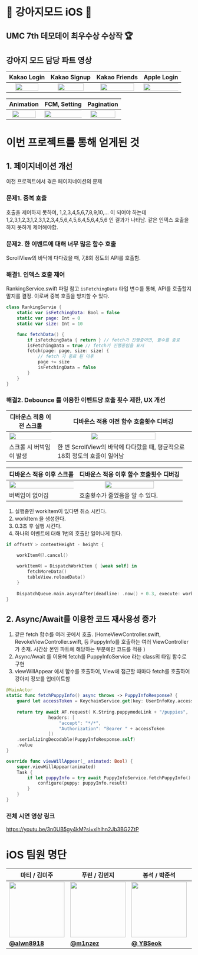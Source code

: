 # 🐶 강아지모드 iOS 🍎

## UMC 7th 데모데이 최우수상 수상작 🏆

## 강아지 모드 담당 파트 영상
| Kakao Login | Kakao Signup | Kakao Friends |Apple Login |
| --- | --- | --- | --- |
|<center> <img src = "https://github.com/user-attachments/assets/1463352c-f031-4046-951c-0d727d318d24" width = "80%" height = "80%"/>  </center>| <center> <img src = "https://github.com/user-attachments/assets/6ac8ebf7-02c0-4da7-b64a-523c029e4300" width = "80%" height = "80%"/> </center> | <center> <img src = "https://github.com/user-attachments/assets/b6cfc560-6c7c-4d26-aa89-bd7646d8f1ab" width = "90%" height = "90%"/> </center> | <center> <img src = "https://github.com/user-attachments/assets/380a0f87-a4fc-4b30-9d59-847ae23351a5" width = "110%" height = "110%"/> </center> |

| Animation | FCM, Setting | Pagination |
| --- | --- | --- |
|<center> <img src = "https://github.com/user-attachments/assets/6bbdf8d4-8b04-44c5-b893-be53ec256c85" width = "90%" height = "90%"/>  </center>| <center> <img src = "https://github.com/user-attachments/assets/f17b95ec-63be-4835-abaa-1f4dadda712d" width = "110%" height = "110%"/> </center> | <center> <img src = "https://github.com/user-attachments/assets/07b861d6-7178-438d-be6a-d99de0d3ab40" width = "90%" height = "90%"/> </center> | 

# 이번 프로젝트를 통해 얻게된 것

## 1. 페이지네이션 개선
이전 프로젝트에서 겪은 페이지네이션의 문제 <br>
### 문제1. 중복 호출
호출을 제어하지 못하여, 1,2,3,4,5,6,7,8,9,10,... 이 되어야 하는데 1,2,3,1,2,3,1,2,3,1,2,3,4,5,6,4,5,6,4,5,6,4,5,6 인 결과가 나타남. 같은 인덱스 호출을 하지 못하게 제어해야함. <br>
### 문제2. 한 이벤트에 대해 너무 많은 함수 호출
ScrollView의 바닥에 다다랐을 때, 7,8회 정도의 API를 호출함. <br>

### 해결1. 인덱스 호출 제어

RankingService.swift 파일 참고
`isFetchingData` 타입 변수를 통해, API를 호출할지 말지를 결정. 이로써 중복 호출을 방지할 수 있다.

```swift
class RankingServie {
    static var isFetchingData: Bool = false
    static var page: Int = 0
    static var size: Int = 10

    func fetchData() {
        if isFetchingData { return } // fetch가 진행중이면, 함수를 종료
        isFetchingData = true // fetch가 진행중임을 표시
        fetch(page: page, size: size) {
            // fetch 가 종료 된 이후
            page += size
            isFetchingData = false
        }
    }
}
```

### 해결2. Debounce 를 이용한 이벤트당 호출 횟수 제한, UX 개선

|디바운스 적용 이전 스크롤|디바운스 적용 이전 함수 호출횟수 디버깅|
|---|---|
|<center> <img src = "https://github.com/user-attachments/assets/9f6d8607-b3ee-4e7c-991e-5cf8579a5954" width = "120%" height = "120%" > </center>|<center> <img src = "https://github.com/user-attachments/assets/9d2471be-2998-449f-8178-475df77b11f3" width = "70%" height = "70%" > </center>|
|스크롤 시 버벅임이 발생|한 번 ScrollView의 바닥에 다다랐을 때, 평균적으로 18회 정도의 호출이 일어남|

|디바운스 적용 이후 스크롤|디바운스 적용 이후 함수 호출횟수 디버깅|
|---|---|
|<center> <img src = "https://github.com/user-attachments/assets/4c856ea6-07ea-4ca1-b937-efdbf880394e" width = "120%" height = "120%" > </center>|<center> <img src = "https://github.com/user-attachments/assets/578d539c-3ce2-4117-9330-789cbdc9e84f" width = "70%" height = "70%" > </center>|
|버벅임이 없어짐|호출횟수가 줄었음을 알 수 있다.|

1. 실행중인 workItem이 있다면 취소 시킨다.
2. workItem 을 생성한다.
3. 0.3초 후 실행 시킨다.
4. 하나의 이벤트에 대해 1번의 호출만 일어나게 된다.

```swift
if offsetY > contentHeight - height {

    workItem이?.cancel()
    
    workItem이 = DispatchWorkItem { [weak self] in
        fetchMoreData()
        tableView.reloadData()
    }
    
    DispatchQueue.main.asyncAfter(deadline: .now() + 0.3, execute: workItem이!)
}
```

## 2. Async/Await를 이용한 코드 재사용성 증가

1. 같은 fetch 함수를 여러 곳에서 호출. (HomeViewController.swift, RevokeViewController.swift, 등 PuppyInfo를 호출하는 여러 ViewController가 존재. 시간상 본인 파트에 해당하는 부분에만 코드를 적용 )
2. Async/Await 를 이용해 fetch를 PuppyInfoService 라는 class의 타입 함수로 구현
3. viewWillAppear 에서 함수를 호출하여, View에 접근할 때마다 fetch를 호출하여 강아지 정보를 업데이트함

```swift
@MainActor
static func fetchPuppyInfo() async throws -> PuppyInfoResponse? {
    guard let accessToken = KeychainService.get(key: UserInfoKey.accessToken.rawValue) else { return nil }
    
    return try await AF.request( K.String.puppymodeLink + "/puppies",
                headers: [
                    "accept": "*/*",
                    "Authorization": "Bearer " + accessToken
                ])
    .serializingDecodable(PuppyInfoResponse.self)
    .value
}
```

```swift
override func viewWillAppear(_ animated: Bool) {
    super.viewWillAppear(animated)
    Task {
        if let puppyInfo = try await PuppyInfoService.fetchPuppyInfo() {
            configure(puppy: puppyInfo.result)
        }
    }
}
```


### 전체 시연 영상 링크
https://youtu.be/3n0UB5gy4kM?si=xlhlhn2Jb3BG2ZtP

# iOS 팀원 명단
| 마티 / 김미주 | 푸린 / 김민지 | 봉석 / 박준석 | 루디 / 이승준 |
| --- | --- | --- | --- |
| <center> <img width="150px" src="https://avatars.githubusercontent.com/u/133081015?v=4" /></center> | <center> <img width="150px" src="https://avatars.githubusercontent.com/u/90819894?v=4" /></center> | <center> <img width="150px" src="https://avatars.githubusercontent.com/u/112086285?v=4" /></center> | <center> <img width="150px" src="https://avatars.githubusercontent.com/u/54970536?v=4" /></center> |
| **[@alwn8918](https://github.com/alwn8918)** | **[@m1nzez](https://github.com/m1nzez)** | **[@ YBSeok](https://github.com/YBSeok)** | **[@Rudy-009](https://github.com/Rudy-009)** |
